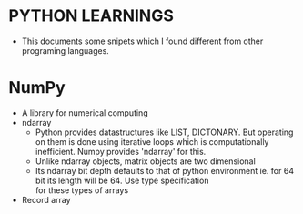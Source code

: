 # PYTHON LEARNINGS
* This documents some snipets which I found different from other programing languages.

# NumPy 
  * A library for numerical computing
  * ndarray
    - Python provides datastructures like LIST, DICTONARY. But operating on them is done using iterative loops which is 
      computationally inefficient. Numpy provides 'ndarray' for this.
    - Unlike ndarray objects, matrix objects are two dimensional
    - Its ndarray bit depth defaults to that of python environment ie. for 64 bit its length will be 64. Use type specification     
      for these types of arrays
  * Record array 
